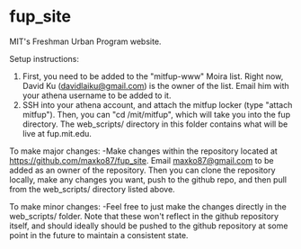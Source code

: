 fup_site
========

MIT's Freshman Urban Program website.

Setup instructions:

1) First, you need to be added to the "mitfup-www" Moira list. Right now, David Ku (davidlaiku@gmail.com) is the owner of the list. Email him with your athena username to be added to it.
2) SSH into your athena account, and attach the mitfup locker (type "attach mitfup"). Then, you can "cd /mit/mitfup", which will take you into the fup directory. The web_scripts/ directory in this folder contains what will be live at fup.mit.edu.

To make major changes:
-Make changes within the repository located at https://github.com/maxko87/fup_site. Email maxko87@gmail.com to be added as an owner of the repository. Then you can clone the repository locally, make any changes you want, push to the github repo, and then pull from the web_scripts/ directory listed above.

To make minor changes:
-Feel free to just make the changes directly in the web_scripts/ folder. Note that these won't reflect in the github repository itself, and should ideally should be pushed to the github repository at some point in the future to maintain a consistent state. 